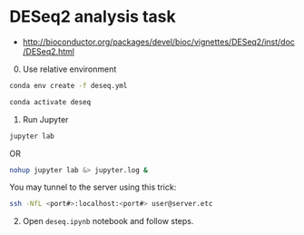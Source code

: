 # DESeq2 analysis task
- http://bioconductor.org/packages/devel/bioc/vignettes/DESeq2/inst/doc/DESeq2.html
 
0. Use relative environment
```bash
conda env create -f deseq.yml
```

```bash
conda activate deseq
```
1. Run Jupyter
```bash
jupyter lab
```
OR
```bash
nohup jupyter lab &> jupyter.log &
```
You may tunnel to the server using this trick:
```bash
ssh -NfL <port#>:localhost:<port#> user@server.etc
```
2. Open `deseq.ipynb` notebook and follow steps.
